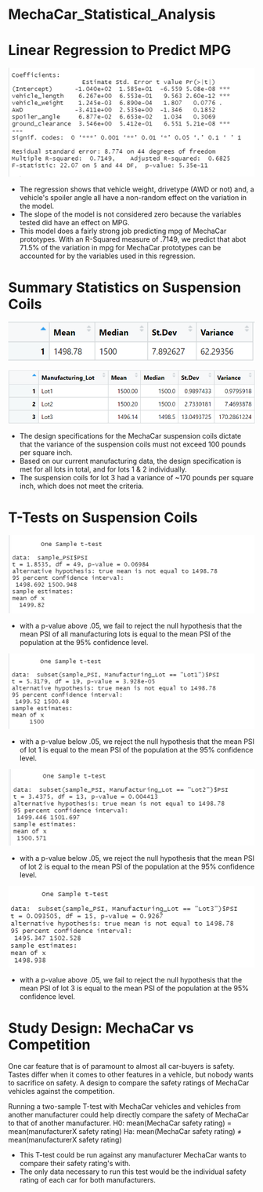 # MechaCar_Statistical_Analysis

# Linear Regression to Predict MPG

![MLR](MLR.PNG)

- The regression shows that vehicle weight, drivetype (AWD or not) and, a vehicle's spoiler angle all have a non-random effect on the variation in the model. 
- The slope of the model is not considered zero because the variables tested did have an effect on MPG.
- This model does a fairly strong job predicting mpg of MechaCar prototypes. With an R-Squared measure of .7149, we predict that abot 71.5% of the variation in mpg for MechaCar prototypes can be accounted for by the variables used in this regression.

# Summary Statistics on Suspension Coils

![total](total_summary.PNG)




![lot](lot_summary.PNG)

- The design specifications for the MechaCar suspension coils dictate that the variance of the suspension coils must not exceed 100 pounds per square inch.
- Based on our current manufacturing data, the design specification is met for all lots in total, and for lots 1 & 2 individually. 
- The suspension coils for lot 3 had a variance of ~170 pounds per square inch, which does not meet the criteria. 


# T-Tests on Suspension Coils

![across](1_sample_t.PNG)

- with a p-value above .05, we fail to reject the null hypothesis that the mean PSI of all manufacturing lots is equal to the mean PSI of the population at the 95% confidence level.  


![1](t1.PNG)


- with a p-value below .05, we reject the null hypothesis that the mean PSI of lot 1 is equal to the mean PSI of the population at the 95% confidence level.


![2](t2.PNG)

- with a p-value below .05, we reject the null hypothesis that the mean PSI of lot 2 is equal to the mean PSI of the population at the 95% confidence level.


![3](t3.PNG)

- with a p-value above .05, we fail to reject the null hypothesis that the mean PSI of lot 3 is equal to the mean PSI of the population at the 95% confidence level.



# Study Design: MechaCar vs Competition

One car feature that is of paramount to almost all car-buyers is safety. Tastes differ when it comes to other features in a vehicle, but nobody wants to sacrifice on safety. A design to compare the safety ratings of MechaCar vehicles against the competition. 

Running a two-sample T-test with MechaCar vehicles and vehicles from another manufacturer could help directly compare the safety of MechaCar to that of another manufacturer.
H0: mean(MechaCar safety rating) = mean(manufacturerX safety rating)
Ha: mean(MechaCar safety rating) ≠ mean(manufacturerX safety rating)

- This T-test could be run against any manufacturer MechaCar wants to compare their safety rating's with. 
- The only data necessary to run this test would be the individual safety rating of each car for both manufacturers.
